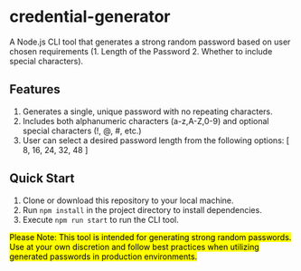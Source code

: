 # credential-generator

A Node.js CLI tool that generates a strong random password based on user chosen requirements (1. Length of the Password 2. Whether to include special characters).

## Features

1. Generates a single, unique password with no repeating characters.
2. Includes both alphanumeric characters (a-z,A-Z,0-9) and optional special characters (!, @, #, etc.)
3. User can select a desired password length from the following options: [ 8, 16, 24, 32, 48 ]

## Quick Start

1. Clone or download this repository to your local machine.
2. Run `npm install` in the project directory to install dependencies.
3. Execute `npm run start` to run the CLI tool.

<mark>
Please Note: This tool is intended for generating strong random passwords. Use at your own discretion and follow best practices when utilizing generated passwords in production environments.
</mark>
